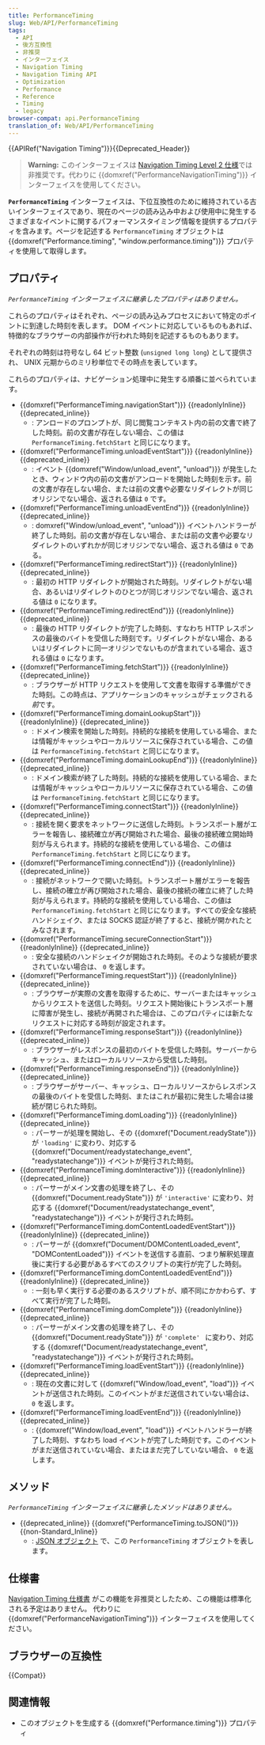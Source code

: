 ```yaml
---
title: PerformanceTiming
slug: Web/API/PerformanceTiming
tags:
  - API
  - 後方互換性
  - 非推奨
  - インターフェイス
  - Navigation Timing
  - Navigation Timing API
  - Optimization
  - Performance
  - Reference
  - Timing
  - legacy
browser-compat: api.PerformanceTiming
translation_of: Web/API/PerformanceTiming
---
```

{{APIRef("Navigation Timing")}}{{Deprecated_Header}}

> **Warning:** このインターフェイスは <a href="https://w3c.github.io/navigation-timing/#obsolete">Navigation Timing Level 2 仕様</a>では非推奨です。代わりに {{domxref("PerformanceNavigationTiming")}} インターフェイスを使用してください。

**`PerformanceTiming`** インターフェイスは、下位互換性のために維持されている古いインターフェイスであり、現在のページの読み込み中および使用中に発生するさまざまなイベントに関するパフォーマンスタイミング情報を提供するプロパティを含みます。ページを記述する `PerformanceTiming` オブジェクトは {{domxref("Performance.timing", "window.performance.timing")}} プロパティを使用して取得します。

## プロパティ

_`PerformanceTiming` インターフェイスに継承したプロパティはありません。_

これらのプロパティはそれぞれ、ページの読み込みプロセスにおいて特定のポイントに到達した時刻を表します。 DOM イベントに対応しているものもあれば、特徴的なブラウザーの内部操作が行われた時刻を記述するものもあります。

それぞれの時刻は符号なし 64 ビット整数 (`unsigned long long`) として提供され、 UNIX 元期からのミリ秒単位でその時点を表しています。

これらのプロパティは、ナビゲーション処理中に発生する順番に並べられています。

- {{domxref("PerformanceTiming.navigationStart")}} {{readonlyInline}} {{deprecated_inline}}
  - : アンロードのプロンプトが、同じ閲覧コンテキスト内の前の文書で終了した時刻。前の文書が存在しない場合、この値は `PerformanceTiming.fetchStart` と同じになります。
- {{domxref("PerformanceTiming.unloadEventStart")}} {{readonlyInline}} {{deprecated_inline}}
  - : イベント {{domxref("Window/unload_event", "unload")}} が発生したとき、ウィンドウ内の前の文書がアンロードを開始した時刻を示す。前の文書が存在しない場合、または前の文書や必要なリダイレクトが同じオリジンでない場合、返される値は `0` です。
- {{domxref("PerformanceTiming.unloadEventEnd")}} {{readonlyInline}} {{deprecated_inline}}
  - : domxref("Window/unload_event", "unload")}} イベントハンドラーが終了した時刻。前の文書が存在しない場合、または前の文書や必要なリダイレクトのいずれかが同じオリジンでない場合、返される値は `0` である。
- {{domxref("PerformanceTiming.redirectStart")}} {{readonlyInline}} {{deprecated_inline}}
  - : 最初の HTTP リダイレクトが開始された時刻。リダイレクトがない場合、あるいはリダイレクトのひとつが同じオリジンでない場合、返される値は `0` になります。
- {{domxref("PerformanceTiming.redirectEnd")}} {{readonlyInline}} {{deprecated_inline}}
  - : 最後の HTTP リダイレクトが完了した時刻、すなわち HTTP レスポンスの最後のバイトを受信した時刻です。リダイレクトがない場合、あるいはリダイレクトに同一オリジンでないものが含まれている場合、返される値は `0` になります。
- {{domxref("PerformanceTiming.fetchStart")}} {{readonlyInline}} {{deprecated_inline}}
  - : ブラウザーが HTTP リクエストを使用して文書を取得する準備ができた時刻。この時点は、アプリケーションのキャッシュがチェックされる*前*です。
- {{domxref("PerformanceTiming.domainLookupStart")}} {{readonlyInline}} {{deprecated_inline}}
  - : ドメイン検索を開始した時刻。持続的な接続を使用している場合、または情報がキャッシュやローカルリソースに保存されている場合、この値は `PerformanceTiming.fetchStart` と同じになります。
- {{domxref("PerformanceTiming.domainLookupEnd")}} {{readonlyInline}} {{deprecated_inline}}
  - : ドメイン検索が終了した時刻。持続的な接続を使用している場合、または情報がキャッシュやローカルリソースに保存されている場合、この値は `PerformanceTiming.fetchStart` と同じになります。
- {{domxref("PerformanceTiming.connectStart")}} {{readonlyInline}} {{deprecated_inline}}
  - : 接続を開く要求をネットワークに送信した時刻。トランスポート層がエラーを報告し、接続確立が再び開始された場合、最後の接続確立開始時刻が与えられます。持続的な接続を使用している場合、この値は `PerformanceTiming.fetchStart` と同じになります。
- {{domxref("PerformanceTiming.connectEnd")}} {{readonlyInline}} {{deprecated_inline}}
  - : 接続がネットワークで開いた時刻。トランスポート層がエラーを報告し、接続の確立が再び開始された場合、最後の接続の確立に終了した時刻が与えられます。持続的な接続を使用している場合、この値は `PerformanceTiming.fetchStart` と同じになります。すべての安全な接続ハンドシェイク、または SOCKS 認証が終了すると、接続が開かれたとみなされます。
- {{domxref("PerformanceTiming.secureConnectionStart")}} {{readonlyInline}} {{deprecated_inline}}
  - : 安全な接続のハンドシェイクが開始された時刻。そのような接続が要求されていない場合は、 `0` を返します。
- {{domxref("PerformanceTiming.requestStart")}} {{readonlyInline}} {{deprecated_inline}}
  - : ブラウザーが実際の文書を取得するために、サーバーまたはキャッシュからリクエストを送信した時刻。リクエスト開始後にトランスポート層に障害が発生し、接続が再開された場合は、このプロパティには新たなリクエストに対応する時刻が設定されます。
- {{domxref("PerformanceTiming.responseStart")}} {{readonlyInline}} {{deprecated_inline}}
  - : ブラウザーがレスポンスの最初のバイトを受信した時刻。サーバーからキャッシュ、またはローカルリソースから受信した時刻。
- {{domxref("PerformanceTiming.responseEnd")}} {{readonlyInline}} {{deprecated_inline}}
  - : ブラウザーがサーバー、キャッシュ、ローカルリソースからレスポンスの最後のバイトを受信した時刻、またはこれが最初に発生した場合は接続が閉じられた時刻。
- {{domxref("PerformanceTiming.domLoading")}} {{readonlyInline}} {{deprecated_inline}}
  - : パーサーが処理を開始し、その {{domxref("Document.readyState")}} が `'loading'` に変わり、対応する {{domxref("Document/readystatechange_event", "readystatechange")}} イベントが発行された時刻。
- {{domxref("PerformanceTiming.domInteractive")}} {{readonlyInline}} {{deprecated_inline}}
  - : パーサーがメイン文書の処理を終了し、その {{domxref("Document.readyState")}} が `'interactive'` に変わり、対応する {{domxref("Document/readystatechange_event", "readystatechange")}} イベントが発行された時刻。
- {{domxref("PerformanceTiming.domContentLoadedEventStart")}} {{readonlyInline}} {{deprecated_inline}}
  - : パーサーが {{domxref("Document/DOMContentLoaded_event", "DOMContentLoaded")}} イベントを送信する直前、つまり解釈処理直後に実行する必要があるすべてのスクリプトの実行が完了した時刻。
- {{domxref("PerformanceTiming.domContentLoadedEventEnd")}} {{readonlyInline}} {{deprecated_inline}}
  - : 一刻も早く実行する必要のあるスクリプトが、順不同にかかわらず、すべて実行が完了した時刻。
- {{domxref("PerformanceTiming.domComplete")}} {{readonlyInline}} {{deprecated_inline}}
  - : パーサーがメイン文書の処理を終了し、その {{domxref("Document.readyState")}} が `'complete' ` に変わり、対応する {{domxref("Document/readystatechange_event", "readystatechange")}} イベントが発行された時刻。
- {{domxref("PerformanceTiming.loadEventStart")}} {{readonlyInline}} {{deprecated_inline}}
  - : 現在の文書に対して {{domxref("Window/load_event", "load")}} イベントが送信された時刻。このイベントがまだ送信されていない場合は、 `0` を返します。
- {{domxref("PerformanceTiming.loadEventEnd")}} {{readonlyInline}} {{deprecated_inline}}
  - : {{domxref("Window/load_event", "load")}} イベントハンドラーが終了した時刻、すなわち load イベントが完了した時刻です。このイベントがまだ送信されていない場合、またはまだ完了していない場合、 `0` を返します。

## メソッド

_`PerformanceTiming` インターフェイスに継承したメソッドはありません。_

- {{deprecated_inline}} {{domxref("PerformanceTiming.toJSON()")}} {{non-Standard_Inline}}
  - : [JSON オブジェクト](/ja/docs/Web/JavaScript/Reference/Global_Objects/JSON) で、この `PerformanceTiming` オブジェクトを表します。

## 仕様書

[Navigation Timing 仕様書](https://w3c.github.io/navigation-timing/#obsolete) がこの機能を非推奨としたため、この機能は標準化される予定はありません。
代わりに {{domxref("PerformanceNavigationTiming")}} インターフェイスを使用してください。

## ブラウザーの互換性

{{Compat}}

## 関連情報

- このオブジェクトを生成する {{domxref("Performance.timing")}} プロパティ

